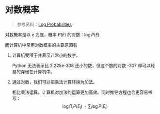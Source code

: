 # 对数概率

> 参考资料：[Log Probabilities](https://chrispiech.github.io/probabilityForComputerScientists/en/part1/log_probabilities/)

对数概率是以 $e$ 为底，概率 $P(E)$ 的对数：$\log P(E)$

而计算机中常用对数概率的主要原因有

1. 计算机受限于并表示非常小的数字。

    Python 无法表示比 2.225e-308 还小的数，但这个数的对数 -307 却可以轻易的存储在计算机中。

2. 通过对数，我们可以把乘法计算转换为加法。

    相比乘法运算，计算机对加法的运算更加高效。同时推导方程也会更容易书写：
    $$
    \log \prod_i P (E_i) = \sum_i \log P(E_i)
    $$
